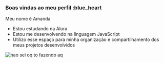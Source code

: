 ### Boas vindas ao meu perfil :blue_heart
Meu nome é Amanda
- Estou estudando na Alura
- Estou me desenvolvendo na linguagem JavaScript
- Utilizo esse espaço para minha organização e
compartilhamento dos meus projetos desenvolvidos

![nao sei oq to fazendo aq](https://media.tenor.com/eRGU5l2v-_wAAAAi/cat-meme.gif)
